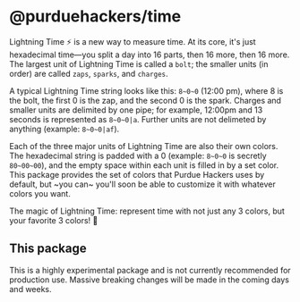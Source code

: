 # @purduehackers/time

Lightning Time ⚡️ is a new way to measure time. At its core, it's just hexadecimal time—you split a day into 16 parts, then 16 more, then 16 more. The largest unit of Lightning Time is called a `bolt`; the smaller units (in order) are called `zaps`, `sparks`, and `charges`.

A typical Lightning Time string looks like this: `8~0~0` (12:00 pm), where 8 is the bolt, the first 0 is the zap, and the second 0 is the spark. Charges and smaller units are delimited by one pipe; for example, 12:00pm and 13 seconds is represented as `8~0~0|a`. Further units are not delimeted by anything (example: `8~0~0|af`).

Each of the three major units of Lightning Time are also their own colors. The hexadecimal string is padded with a 0 (example: `8~0~0` is secretly `80~00~00`), and the empty space within each unit is filled in by a set color. This package provides the set of colors that Purdue Hackers uses by default, but ~you can~ you'll soon be able to customize it with whatever colors you want.

The magic of Lightning Time: represent time with not just any 3 colors, but your favorite 3 colors! 🌈

## This package

This is a highly experimental package and is not currently recommended for production use. Massive breaking changes will be made in the coming days and weeks.
